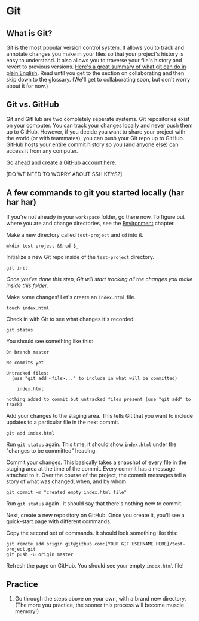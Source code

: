 # Git

## What is Git?
Git is the most popular version control system. It allows you to track and annotate changes you make in your files so that your project's history is easy to understand. It also allows you to traverse your file's history and revert to previous versions. [Here's a great summary of what git can do in plain English](https://blog.red-badger.com/2016/11/29/gitgithub-in-plain-english). Read until you get to the section on collaborating and then skip down to the glossary. (We'll get to collaborating soon, but don't worry about it for now.)

## Git vs. GitHub
Git and GitHub are two completely seperate systems. Git repositories exist on your computer. You can track your changes locally and never push them up to GitHub. However, if you decide you want to share your project with the world (or with teammates), you can push your Git repo up to GitHub. GitHub hosts your entire commit history so you (and anyone else) can access it from any computer.

[Go ahead and create a GitHub account here](https://github.com/).

[DO WE NEED TO WORRY ABOUT SSH KEYS?]

## A few commands to git you started locally (har har har)

If you're not already in your `workspace` folder, go there now. To figure out where you are and change directories, see the [Environment](ENVIRONMENT.md) chapter.

Make a new directory called `test-project` and `cd` into it.
```
mkdir test-project && cd $_
```

Initialize a new Git repo inside of the `test-project` directory.
```
git init
```
*Once you've done this step, Git will start tracking all the changes you make inside this folder.*

Make some changes! Let's create an `index.html` file.
```
touch index.html
```

Check in with Git to see what changes it's recorded.
```
git status
```

You should see something like this:
```
On branch master

No commits yet

Untracked files:
  (use "git add <file>..." to include in what will be committed)

	index.html

nothing added to commit but untracked files present (use "git add" to track)
```

Add your changes to the staging area. This tells Git that you want to include updates to a particular file in the next commit.

```
git add index.html
```

Run `git status` again. This time, it should show `index.html` under the "changes to be committed" heading.

Commit your changes. This basically takes a snapshot of every file in the staging area at the time of the commit. Every commit has a message attached to it. Over the course of the project, the commit messages tell a story of what was changed, when, and by whom.

```
git commit -m "created empty index.html file"
```

Run `git status` again- it should say that there's nothing new to commit.

Next, create a new repository on GitHub. Once you create it, you'll see a quick-start page with different commands.

Copy the second set of commands. It should look something like this:
```
git remote add origin git@github.com:[YOUR GIT USERNAME HERE]/test-project.git
git push -u origin master
```

Refresh the page on GitHub. You should see your empty `index.html` file!


## Practice

1. Go through the steps above on your own, with a brand new directory. (The more you practice, the sooner this process will become muscle memory!)


